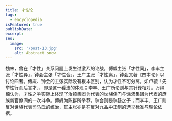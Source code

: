 ```yaml
---
title: 才性论
tags:
  - encyclopedia
isFeatured: true
publishDate: 
excerpt: 
seo:
  image:
    src: '/post-13.jpg'
    alt: Abstract snow
---
```


魏末，曾在「才性」关系问题上发生过激烈的论战，傅嘏主张「才性同」，李丰主张「才性异」，钟会主张「才性合」，王广主张「才性离」，钟会又著《四本论》以讨论四者。傅嘏、钟会的主张实际没有根本区别，认为才性不可分离，如卢毓「先举性行而后言才」，即是这一看法的体现；李丰、王广所论则与其针锋相对。万绳楠认为，才性之争实际上体现了汝颖集团为代表的世族儒门与谯沛集团为代表的庶族新官僚间的一次斗争。傅嘏为陈群所举荐，钟会则是钟繇之子；而李丰、王广则反对世族代表司马氏的统治，其主张亦是在反对九品中正制的选举标准与理论依据。
